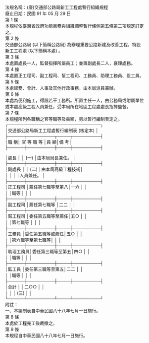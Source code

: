 法規名稱：(廢)交通部公路局新工工程處暫行組織規程  
廢止日期：民國 91 年 05 月 29 日  
第 1 條  
本規程依臺灣省政府功能業務與組織調整暫行條例第五條第二項規定訂定  
之。  
第 2 條  
交通部公路局 (以下簡稱公路局) 為辦理重要公路新建及改善工程，特設  
新工工程處 (以下簡稱本處) 。  
第 3 條  
本處置處長一人，監督指揮所屬員工；並置副處長二人，襄理處務。  
第 4 條  
本處置正工程司、副工程司、幫工程司、工務員、助理工務員、監工員。  
第 5 條  
本處總務、會計、人事及其他行政事務，由本局派員兼辦。  
第 6 條  
本處為便利施工，得設若干工務所。所置主任一人，由公務局或附屬單位  
或本處高級工程人員兼任，受本局所在地區工程處處長指揮監督。  
第 7 條  
本規程所列各職稱之官等職等及員額，另以暫行編制表定之。  
┌──────────────────────────────┐  
│交通部公路局新工工程處暫行編制表 (核定本) │  
├─────┬─────────┬────┬─────────┤  
│職 稱│ 官 等 職 等 │員 額│備 考│  
├─────┼─────────┼────┼─────────┤  


│處長 │ │ (一) │由本局局長兼任。 │  
├─────┼─────────┼────┼─────────┤  
│副處長 │ │ (二) │由本局高級工程技術│  
│ │ │ │人員兼任。 │  
├─────┼─────────┼────┼─────────┤  
│正工程司 │薦任第七職等至第八│一六 │ │  
│ │職等 │ │ │  
├─────┼─────────┼────┼─────────┤  
│副工程司 │薦任第七職等 │二二 │ │  
├─────┼─────────┼────┼─────────┤  
│幫工程司 │委任第五職等至薦任│五○ │ │  
│ │第七職等 │ │ │  
├─────┼─────────┼────┼─────────┤  
│工務員 │委任第五職等或薦任│五○ │ │  
│ │第六職等至第七職等│ │ │  
├─────┼─────────┼────┼─────────┤  
│助理工務員│委任第三職等至第五│四○ │ │  
│ │職等 │ │ │  
├─────┼─────────┼────┼─────────┤  
│監工員 │委任第三職等至第五│二二 │ │  
│ │職等 │ │ │  
├─────┼─────────┼────┼─────────┤  
│合計 │ │二○○ │ │  
│ │ │ (三) │ │  
└─────┴─────────┴────┴─────────┘  
附註：  
一、本編制表自中華民國八十八年七月一日施行。  
第 8 條  
本處於工程完工後裁撤之。  
第 9 條  
本規程自中華民國八十八年七月一日施行。  


